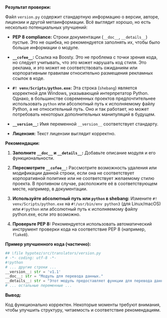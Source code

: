 **Результат проверки:**

Файл `version.py` содержит стандартную информацию о версии, авторе, лицензии и другой метаинформации.  Всё выглядит хорошо, но есть несколько потенциальных улучшений:

* **PEP 8 compliance:**  Строки документации (`__doc__`, `__details__`) пустые.  Это не ошибка, но рекомендуется заполнять их, чтобы было больше информации о модуле.

* **`__cofee__`:**  Ссылка на Boosty.  Это не проблема с точки зрения кода, но следует учитывать, что это может нарушать код стиля.  Это реклама, и это может не соответствовать ожиданиям или корпоративным правилам относительно размещения рекламных ссылок в коде.

* **`#! venv/Scripts/python.exe`:**  Эта строка (`shebang`)  является корректной для Windows, указывающей интерпретатор Python. Однако, в большинстве современных проектов предпочтительнее использовать `python` или абсолютный путь к исполняемому файлу Python, а не относительный путь.  Оно и так работает, но может потребовать некоторых дополнительных манипуляций в будущем.

* **`__version__`:**  Имя переменной `__version__` соответствует стандарту.

* **Лицензия:**  Текст лицензии выглядит корректно.

**Рекомендации:**

1. **Заполните `__doc__` и `__details__`:**  Добавьте описание модуля и его функциональности.

2. **Пересмотрите `__cofee__`:**  Рассмотрите возможность удаления или модификации данной строки, если она не соответствует корпоративной политике или не соответствует желаемому стилю проекта.  В противном случае, расположите её в соответствующем месте, например, в документации.

3. **Используйте абсолютный путь или `python` в shebang:**  Измените `#! venv/Scripts/python.exe` на `#!/usr/bin/env python3` (для Linux/macOS) или `#!python` или абсолютный путь к исполняемому файлу python.exe,  если это возможно.

4. **Проверьте PEP 8:**  Рекомендуется использовать автоматический инструмент проверки кода на соответствие PEP 8 (например, `flake8`).

**Пример улучшенного кода (частично):**

```python
## \file hypotez/src/translators/version.py
# -*- coding: utf-8 -*-
#!python
# ... другие строки ...
__version__: str = 'v1.1'
__doc__: str = "Модуль для перевода данных."
__details__: str = "Этот модуль предоставляет функции для перевода данных из формата X в формат Y."
# ... остальные переменные ...
```

**Вывод:**

Код функционально корректен.  Некоторые моменты требуют внимания, чтобы улучшить структуру, читаемость и соответствие рекомендациям.
